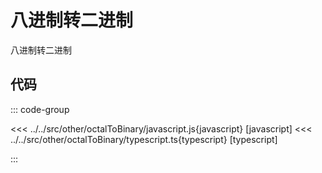 # 八进制转二进制

八进制转二进制

## 代码

::: code-group

<<< ../../src/other/octalToBinary/javascript.js{javascript} [javascript]
<<< ../../src/other/octalToBinary/typescript.ts{typescript} [typescript]

:::
